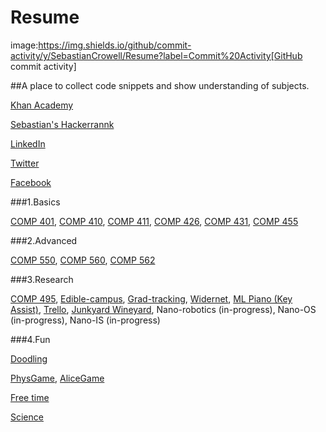# Resume
image:https://img.shields.io/github/commit-activity/y/SebastianCrowell/Resume?label=Commit%20Activity[GitHub commit activity]

##A place to collect code snippets and show understanding of subjects.

[Khan Academy](https://www.khanacademy.org/profile/kaid_707908581881657804560718/)

[Sebastian's Hackerrannk](https://www.hackerrank.com/sebastiancrowell)

[LinkedIn](https://www.linkedin.com/in/sebastian-crowell-8847aa204/)

[Twitter](https://twitter.com/NokLoque)

[Facebook](https://www.facebook.com/sebastian.crowell.14)

###1.Basics

[COMP 401](https://github.com/SebastianCrowell/Resume/tree/main/Basic/COMP401),
[COMP 410](https://github.com/SebastianCrowell/Resume/tree/main/Basic/COMP410),
[COMP 411](https://github.com/SebastianCrowell/Resume/tree/main/Basic/COMP411),
[COMP 426](https://github.com/SebastianCrowell/Resume/tree/main/Basic/COMP426),
[COMP 431](https://github.com/SebastianCrowell/Resume/tree/main/Basic/COMP431),
[COMP 455](https://github.com/SebastianCrowell/Resume/tree/main/Basic/COMP455)

###2.Advanced

[COMP 550](https://github.com/SebastianCrowell/Resume/tree/main/Advanced/COMP550),
[COMP 560](https://github.com/SebastianCrowell/Resume/tree/main/Advanced/COMP560),
[COMP 562](https://github.com/SebastianCrowell/Resume/tree/main/Advanced/COMP562)

###3.Research

[COMP 495](https://github.com/SebastianCrowell/Resume/tree/main/Research/COMP495),
[Edible-campus](https://github.com/SebastianCrowell/Resume/tree/main/Research/Edible-campus),
[Grad-tracking](https://github.com/SebastianCrowell/Resume/tree/main/Research/Grad-tracking),
[Widernet](https://github.com/SebastianCrowell/Resume/tree/main/Research/Widernet),
[ML Piano (Key Assist)](https://github.com/SebastianCrowell/Resume/tree/main/Research/Piano),
[Trello](https://github.com/SebastianCrowell/Resume/tree/main/Research/Trello),
[Junkyard Wineyard](https://github.com/SebastianCrowell/Resume/tree/main/Research/Junkyard-wine),
Nano-robotics (in-progress),
Nano-OS (in-progress),
Nano-IS (in-progress)

###4.Fun

[Doodling](https://github.com/SebastianCrowell/Resume/tree/main/Fun/Doodling)

[PhysGame](https://github.com/SebastianCrowell/Resume/tree/main/Fun/2-D%20games/2-D-Phys-Game),
[AliceGame](https://github.com/SebastianCrowell/Resume/tree/main/Fun/2-D%20games/Alice)

[Free time](https://github.com/SebastianCrowell/Resume/tree/main/Fun/Free%20time)

[Science](https://github.com/SebastianCrowell/Resume/tree/main/Fun/Science)
